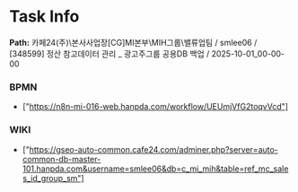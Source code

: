 # Task Info

**Path:** 카페24(주)\본사사업장\[CG]MI본부\MIH그룹\밸류업팀 / smlee06 / [348599] 정산 참고데이터 관리 _ 광고주그룹 공용DB 백업 / 2025-10-01_00-00-00

### BPMN
- ["https://n8n-mi-016-web.hanpda.com/workflow/UEUmjVfG2toqvVcd"]

### WIKI
- ["https://gseo-auto-common.cafe24.com/adminer.php?server=auto-common-db-master-101.hanpda.com&username=smlee06&db=c_mi_mih&table=ref_mc_sales_id_group_sm"]

